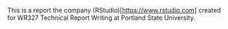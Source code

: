 This is a report the company (RStudio)[https://www.rstudio.com] created for WR327 Technical Report Writing at Portland State University.